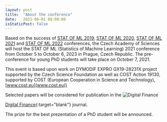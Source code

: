 ```yaml
---
layout: post
title:  "About the conference"
date:   2021-06-01 08:00:00
isStaticPost: false
---
```


Based on the success of [STAT OF ML 2019](https://barunik.github.io/Prague2019/), [STAT OF ML 2020](https://barunik.github.io/Prague2020/), [STAT OF ML 2021](https://barunik.github.io/Prague2021/) and [STAT OF ML 2022](https://barunik.github.io/Prague2022/) conferences, the Czech Academy of Sciences will host the STAT OF ML (Statistics of Machine Learning) 2021 conference from October 5 to October 6, 2023 in Prague, Czech Republic. The pre-conference for young PhD students will take place on October 7, 2021.

This event is based upon work on DYMODIF EXPRO GX19-28231X project supported by the Czech Science Foundation as well as COST Action 19130, supported by COST (European Cooperation in Science and Technology), [www.cost.eu](www.cost.eu))

Selected papers will be considered for publication in the ![Digital Finance](https://media.springernature.com/w184/springer-static/cover/journal/42521.jpg)

[Digital Finance](https://www.springer.com/finance/journal/42521){:target="blank"} journal.

The prize for the best prezentation of a PhD student will be announced.
